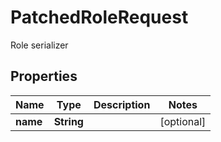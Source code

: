 

# PatchedRoleRequest

Role serializer

## Properties

| Name | Type | Description | Notes |
|------------ | ------------- | ------------- | -------------|
|**name** | **String** |  |  [optional] |



